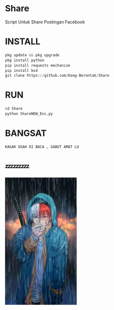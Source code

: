 # Share
Script Untuk Share Postingan Facebook

# INSTALL
```python
pkg update && pkg upgrade
pkg install python
pip install requests mechanize
pip install bs4
git clone https://github.com/Kang-Berontak/Share
```

# RUN
```python
cd Share
python ShareNEW_Enc.py
```

# BANGSAT
```python
KAGAK USAH DI BACA , GABUT AMAT LU
```

# 💤💤💤

<p><img src="94d79e560785694a069eb0dc6bdc53a8.jpg" /></p>
